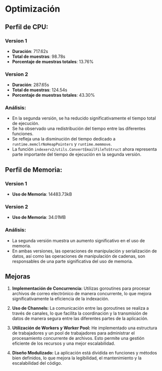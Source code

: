
#  Optimización


## Perfil de CPU:
### Version 1
-   **Duración**: 717.62s
-   **Total de muestras**: 98.78s
-   **Porcentaje de muestras totales**: 13.76%
### Version 2
-   **Duración**: 287.65s
-   **Total de muestras**: 124.54s
-   **Porcentaje de muestras totales**: 43.30%

### Análisis: 
-   En la segunda versión, se ha reducido significativamente el tiempo total de ejecución.
-   Se ha observado una redistribución del tiempo entre las diferentes funciones.
-   Se refleja una la disminución del tiempo dedicado a `runtime.memclrNoHeapPointers` y `runtime.memmove`.
-   La función `indexerv2/utils.ConvertEmailFileToStruct` ahora representa  parte importante del tiempo de ejecución en la segunda versión.


## Perfil de Memoria:
### Version 1 
- **Uso de Memoria**: 14483.73kB
### Version 2
- **Uso de Memoria**: 34.01MB

### Análisis: 
-   La segunda versión muestra un aumento significativo en el uso de memoria.
-   En ambas versiones, las operaciones de manipulación y serialización de datos, así como las operaciones de manipulación de cadenas, son responsables de una parte significativa del uso de memoria.

## Mejoras

1.  **Implementación de Concurrencia:** Utilizas goroutines para procesar archivos de correo electrónico de manera concurrente, lo que mejora significativamente la eficiencia de la indexación.
    
2.  **Uso de Channels:** La comunicación entre las goroutines se realiza a través de canales, lo que facilita la coordinación y la transmisión de datos de manera segura entre las diferentes partes de la aplicación.
    
3.  **Utilización de Workers y Worker Pool:** He implementado una estructura de trabajadores y un pool de trabajadores para administrar el procesamiento concurrente de archivos. Esto permite una gestión eficiente de los recursos y una mejor escalabilidad.
   
6.  **Diseño Modulizado:** La aplicación está dividida en funciones y métodos bien definidos, lo que mejora la legibilidad, el mantenimiento y la escalabilidad del código.








